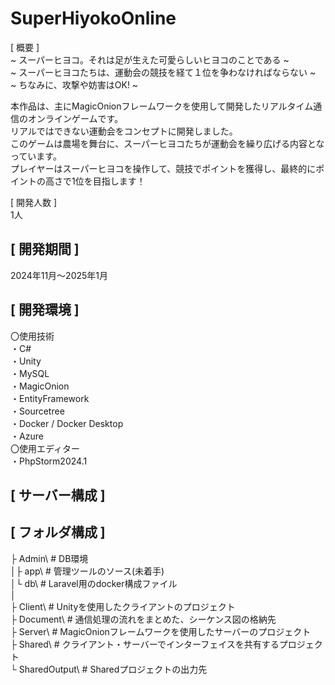 # SuperHiyokoOnline    

[ 概要 ]  
~ スーパーヒヨコ。それは足が生えた可愛らしいヒヨコのことである ~  
~ スーパーヒヨコたちは、運動会の競技を経て１位を争わなければならない ~  
~ ちなみに、攻撃や妨害はOK! ~    

本作品は、主にMagicOnionフレームワークを使用して開発したリアルタイム通信のオンラインゲームです。  
リアルではできない運動会をコンセプトに開発しました。  
このゲームは農場を舞台に、スーパーヒヨコたちが運動会を繰り広げる内容となっています。  
プレイヤーはスーパーヒヨコを操作して、競技でポイントを獲得し、最終的にポイントの高さで1位を目指します！  

[ 開発人数 ]  
1人  

[ 開発期間 ]  
---
2024年11月～2025年1月    

[ 開発環境 ]  
---
〇使用技術  
  ・C#  
  ・Unity  
  ・MySQL  
  ・MagicOnion  
  ・EntityFramework  
  ・Sourcetree  
  ・Docker / Docker Desktop  
  ・Azure  
〇使用エディター  
  ・PhpStorm2024.1  

[ サーバー構成 ]
---  


[ フォルダ構成 ]
---  
├ Admin\               # DB環境  
│├ app\                # 管理ツールのソース(未着手)  
│└ db\                 # Laravel用のdocker構成ファイル  
│  
├ Client\              # Unityを使用したクライアントのプロジェクト  
├ Document\            # 通信処理の流れをまとめた、シーケンス図の格納先  
├ Server\              # MagicOnionフレームワークを使用したサーバーのプロジェクト  
├ Shared\              # クライアント・サーバーでインターフェイスを共有するプロジェクト  
└ SharedOutput\        # Sharedプロジェクトの出力先  









